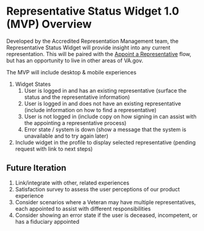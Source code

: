# Representative Status Widget 1.0 (MVP) Overview

Developed by the Accredited Representation Management team, the Representative Status Widget will provide insight into any current representation.  This will be paired with the [Appoint a Representative](https://github.com/department-of-veterans-affairs/va.gov-team/blob/master/products/accredited-representation-management/mvp-appoint-a-representative.md) flow, but has an opportunity to live in other areas of VA.gov.

The MVP will include desktop & mobile experiences

1. Widget States
   1. User is logged in and has an existing representative (surface the status and the representative information)
   2. User is logged in and does not have an existing representative (include information on how to find a representative)
   3. User is not logged in (include copy on how signing in can assist with the appointing a representative process)
   4. Error state / system is down (show a message that the system is unavailable and to try again later)  
2. Include widget in the profile to display selected representative (pending request with link to next steps)

## Future Iteration
1. Link/integrate with other, related experiences
2. Satisfaction survey to assess the user perceptions of our product experience
3. Consider scenarios where a Veteran may have multiple representatives, each appointed to assist with different responsibilities
4. Consider showing an error state if the user is deceased, incompetent, or has a fiduciary appointed
